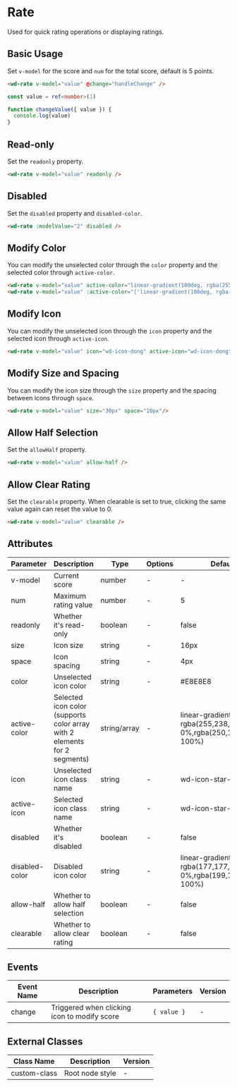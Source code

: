 # Rate

Used for quick rating operations or displaying ratings.

## Basic Usage

Set `v-model` for the score and `num` for the total score, default is 5 points.

```html
<wd-rate v-model="value" @change="handleChange" />
```

```typescript
const value = ref<number>(1)

function changeValue({ value }) {
  console.log(value)
}
```

## Read-only

Set the `readonly` property.

```html
<wd-rate v-model="value" readonly />
```

## Disabled

Set the `disabled` property and `disabled-color`.

```html
<wd-rate :modelValue="2" disabled />
```

## Modify Color

You can modify the unselected color through the `color` property and the selected color through `active-color`.

```html
<wd-rate v-model="value" active-color="linear-gradient(180deg, rgba(255,238,0,1) 0%,rgba(250,176,21,1) 100%)" />
<wd-rate v-model="value" :active-color="['linear-gradient(180deg, rgba(255,238,0,1) 0%,rgba(250,176,21,1) 100%)', 'linear-gradient(315deg, rgba(245,34,34,1) 0%,rgba(255,117,102,1) 100%)']" />
```

## Modify Icon

You can modify the unselected icon through the `icon` property and the selected icon through `active-icon`.

```html
<wd-rate v-model="value" icon="wd-icon-dong" active-icon="wd-icon-dong" active-color="#4D80F0"/>
```

## Modify Size and Spacing

You can modify the icon size through the `size` property and the spacing between icons through `space`.

```html
<wd-rate v-model="value" size="30px" space="10px"/>
```

## Allow Half Selection

Set the `allowHalf` property.

```html
<wd-rate v-model="value" allow-half />
```

## Allow Clear Rating

Set the `clearable` property. When clearable is set to true, clicking the same value again can reset the value to 0.

```html
<wd-rate v-model="value" clearable />
```

## Attributes

| Parameter | Description | Type | Options | Default | Version |
|-----------|-------------|------|----------|---------|----------|
| v-model | Current score | number | - | - | - |
| num | Maximum rating value | number | - | 5 | - |
| readonly | Whether it's read-only | boolean | - | false | - |
| size | Icon size | string | - | 16px | - |
| space | Icon spacing | string | - | 4px | - |
| color | Unselected icon color | string | - | #E8E8E8 | - |
| active-color | Selected icon color (supports color array with 2 elements for 2 segments) | string/array | - | linear-gradient(180deg, rgba(255,238,0,1) 0%,rgba(250,176,21,1) 100%) | - |
| icon | Unselected icon class name | string | - | wd-icon-star-on | - |
| active-icon | Selected icon class name | string | - | wd-icon-star-on | - |
| disabled | Whether it's disabled | boolean | - | false | - |
| disabled-color | Disabled icon color | string | - | linear-gradient(315deg, rgba(177,177,177,1) 0%,rgba(199,199,199,1) 100%) | - |
| allow-half | Whether to allow half selection | boolean | - | false | 1.7.0 |
| clearable | Whether to allow clear rating | boolean | - | false | 1.12.5 |

## Events

| Event Name | Description | Parameters | Version |
|------------|-------------|------------|----------|
| change | Triggered when clicking icon to modify score | `{ value }` | - |

## External Classes

| Class Name | Description | Version |
|------------|-------------|----------|
| custom-class | Root node style | - |
